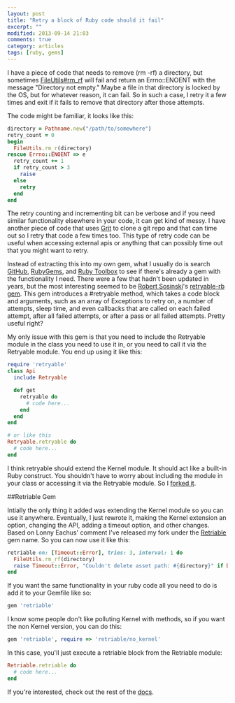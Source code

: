 ```yaml
---
layout: post
title: "Retry a block of Ruby code should it fail"
excerpt: ""
modified: 2013-09-14 21:03
comments: true
category: articles
tags: [ruby, gems]
---
```


I have a piece of code that needs to remove (rm -rf) a directory, but sometimes  [FileUtils#rm_rf](http://ruby-doc.org/stdlib-1.9.3/libdoc/fileutils/rdoc/FileUtils.html#method-c-rm_r) will fail and return an Errno::ENOENT with the message "Directory not empty." Maybe a file in that directory is locked by the OS, but for whatever reason, it can fail. So in such a case, I retry it a few times and exit if it fails to remove that directory after those attempts.


The code might be familiar, it looks like this:

```ruby
directory = Pathname.new("/path/to/somewhere")
retry_count = 0
begin
  FileUtils.rm_r(directory)
rescue Errno::ENOENT => e
  retry_count += 1
  if retry_count > 3
    raise
  else
    retry
  end
end
```

The retry counting and incrementing bit can be verbose and if you need similar functionality elsewhere in your code,  it can get kind of messy. I have another piece of code that uses [Grit](https://github.com/mojombo/grit) to clone a git repo and that can time out so I retry that code a few times too. This type of retry code can be useful when accessing external apis or anything that can possibly time out that you might want to retry.

<!-- more -->

Instead of extracting this into my own gem, what I usually do is search [GitHub](https://github.com), [RubyGems](https://rubygems.org/), and [Ruby Toolbox](ruby-toolbox.com) to see if there's already a gem with the functionality I need. There were a few that hadn't been updated in years, but the most interesting seemed to be [Robert Sosinski](https://github.com/robertsosinski)'s [retryable-rb gem](https://github.com/robertsosinski/retryable). This gem introduces a #retryable method, which takes a code block and arguments, such as an array of Exceptions to retry on, a number of attempts, sleep time, and even callbacks that are called on each failed attempt, after all failed attempts, or after a pass or all failed attempts. Pretty useful right?

My only issue with this gem is that you need to include the Retryable module in the class you need to use it in, or you need to call it via the Retryable module. You end up using it like this:

```ruby
require 'retryable'
class Api
  include Retryable

  def get
    retryable do
      # code here...
    end
  end
end

# or like this
Retryable.retryable do
  # code here...
end
```

I think retryable should extend the Kernel module. It should act like a built-in Ruby construct. You shouldn't have to worry about including the module in your class or accessing it via the Retryable module. So I [forked it](https://github.com/kamui/retriable).

##Retriable Gem

Intially the only thing it added was extending the Kernel module so you can use it anywhere. Eventually, I just rewrote it, making the Kernel extension an option, changing the API, adding a timeout option, and other changes. Based on Lonny Eachus' comment I've released my fork under the [Retriable](https://rubygems.org/gems/retriable) gem name. So you can now use it like this:

```ruby
retriable on: [Timeout::Error], tries: 3, interval: 1 do
  FileUtils.rm_rf(directory)
  raise Timeout::Error, "Couldn't delete asset path: #{directory}" if Dir.exists?(directory)
end
```

If you want the same functionality in your ruby code all you need to do is add it to your Gemfile like so:

```ruby
gem 'retriable'
```

I know some people don't like polluting Kernel with methods, so if you want the non Kernel version, you can do this:

```ruby
gem 'retriable', require => 'retriable/no_kernel'
```

In this case, you'll just execute a retriable block from the Retriable module:

```ruby
Retriable.retriable do
  # code here...
end
```

If you're interested, check out the rest of the [docs](https://github.com/kamui/retriable).

